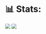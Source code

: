 # 📊 Stats: 
![](https://github-readme-stats.vercel.app/api?username=lqthanh&theme=github_dark&show_icons=true&hide_border=false&rank_icon=percentile&include_all_commits=false&count_private=false)
![](https://github-readme-stats.vercel.app/api/top-langs/?username=lqthanh&theme=github_dark&hide_border=false&layout=compact&langs_count=8)
<!--https://github.com/anuraghazra/github-readme-stats-->
